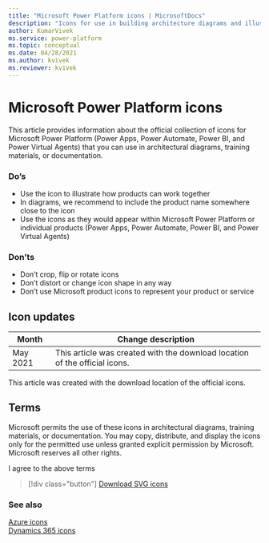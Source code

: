 ```yaml
---
title: "Microsoft Power Platform icons | MicrosoftDocs"
description: "Icons for use in building architecture diagrams and illustrations for Microsoft Power Platform."
author: KumarVivek
ms.service: power-platform
ms.topic: conceptual
ms.date: 04/28/2021
ms.author: kvivek
ms.reviewer: kvivek
---
```


# Microsoft Power Platform icons

This article provides information about the official collection of icons for Microsoft Power Platform (Power Apps, Power Automate, Power BI, and Power Virtual Agents) that you can use in architectural diagrams, training materials, or documentation.

### Do’s

- Use the icon to illustrate how products can work together
- In diagrams, we recommend to include the product name somewhere close to the icon
- Use the icons as they would appear within Microsoft Power Platform or individual products (Power Apps, Power Automate, Power BI, and Power Virtual Agents)

### Don’ts

* Don’t crop, flip or rotate icons
* Don’t distort or change icon shape in any way
* Don’t use Microsoft product icons to represent your product or service

## Icon updates

|Month|Change description|
|---|---|
|May 2021|This article was created with the download location of the official icons.|

This article was created with the download location of the official icons.

## Terms

Microsoft permits the use of these icons in architectural diagrams, training materials, or documentation. You may copy, distribute, and display the icons only for the permitted use unless granted explicit permission by Microsoft. Microsoft reserves all other rights.


<div id="consent-checkbox">
I agree to the above terms
</div>

 > [!div class="button"]
 > [Download SVG icons](https://www.microsoft.com)

### See also

[Azure icons](https://docs.microsoft.com/azure/architecture/icons)<br/>
[Dynamics 365 icons](https://docs.microsoft.com/dynamics365)

